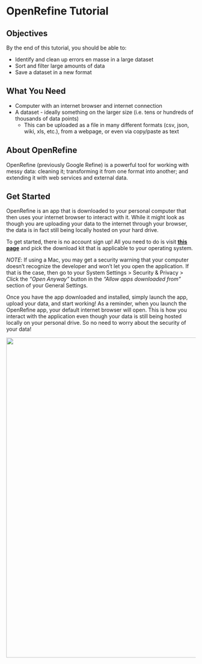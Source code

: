 # OpenRefine Tutorial

## Objectives

By the end of this tutorial, you should be able to:
- Identify and clean up errors en masse in a large dataset
- Sort and filter large amounts of data
- Save a dataset in a new format

## What You Need
- Computer with an internet browser and internet connection
- A dataset - ideally something on the larger size (i.e. tens or hundreds of thousands of data points)
    - This can be uploaded as a file in many different formats (csv, json, wiki, xls, etc.), from a webpage, or even via copy/paste as text

## About OpenRefine

OpenRefine (previously Google Refine) is a powerful tool for working with messy data: cleaning it; transforming it from one format into another; and extending it with web services and external data. 

## Get Started

OpenRefine is an app that is downloaded to your personal computer that then uses your internet browser to interact with it. While it might look as though you are uploading your data to the internet through your browser, the data is in fact still being locally hosted on your hard drive. 

To get started, there is no account sign up! All you need to do is visit **[this page](https://openrefine.org/download.html)** and pick the download kit that is applicable to your operating system. 

_NOTE_: If using a Mac, you may get a security warning that your computer doesn’t recognize the developer and won’t let you open the application. If that is the case, then go to your System Settings > Security & Privacy > Click the _“Open Anyway”_ button in the _“Allow apps downloaded from”_ section of your General Settings.

Once you have the app downloaded and installed, simply launch the app, upload your data, and start working! As a reminder, when you launch the OpenRefine app, your default internet browser will open. This is how you interact with the application even though your data is still being hosted locally on your personal drive. So no need to worry about the security of your data! 

<img src="https://user-images.githubusercontent.com/15221098/87688668-44e18780-c755-11ea-93cb-6f880ee16740.png" class="responsive" width="850"> 

## 
